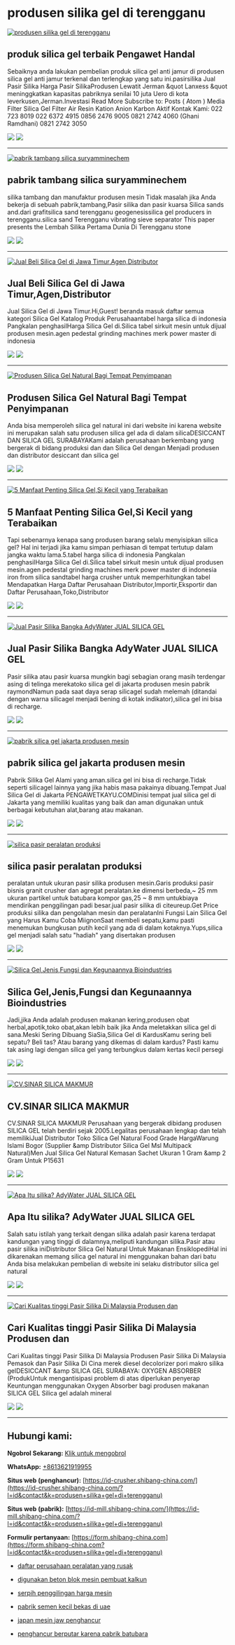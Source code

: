 # produsen silika gel di terengganu

<a href="https://swt.shibang-china.com/?l=id&img&k=produsen+silika+gel+di+terengganu" target="_blank">![produsen silika gel di terengganu](http://static.shibang-china.com/all-800x300/1176.jpg)</a>

## produk silica gel terbaik Pengawet Handal
Sebaiknya anda lakukan pembelian produk silica gel anti jamur di produsen silica gel anti jamur terkenal dan terlengkap yang satu ini.pasirsilika Jual Pasir Silika Harga Pasir SilikaProdusen Lewatit Jerman &quot Lanxess &quot meninggkatkan kapasitas pabriknya senilai 10 juta Uero di kota leverkusen,Jerman.Investasi Read More Subscribe to: Posts ( Atom ) Media Filter Silica Gel Filter Air Resin Kation Anion Karbon Aktif Kontak Kami: 022 723 8019 022 6372 4915 0856 2476 9005 0821 2742 4060 (Ghani Ramdhani) 0821 2742 3050


<a href="https://whatsapp.shibangsoft.com/WhatsApp.php" target="_blank" title="WhatsApp">![](http://static.shibang-china.com/icon/whatsapp.png)</a> <a href="https://swt.shibang-china.com/?l=id&icon&k=produsen+silika+gel+di+terengganu" target="_blank">![](http://static.shibang-china.com/icon/chat-id.png)</a>

---

<a href="https://swt.shibang-china.com/?l=id&img&k=produsen+silika+gel+di+terengganu" target="_blank">![pabrik tambang silica suryamminechem](http://static.shibang-china.com/all-800x300/1359.jpg)</a>

## pabrik tambang silica suryamminechem
silika tambang dan manufaktur produsen mesin Tidak masalah jika Anda bekerja di sebuah pabrik,tambang,Pasir silika dan pasir kuarsa Silica sands and.dari grafitsilica sand terengganu geogenesissilica gel producers in terengganu.silica sand Terengganu vibrating sieve separator This paper presents the Lembah Silika Pertama Dunia Di Terengganu stone


<a href="https://whatsapp.shibangsoft.com/WhatsApp.php" target="_blank" title="WhatsApp">![](http://static.shibang-china.com/icon/whatsapp.png)</a> <a href="https://swt.shibang-china.com/?l=id&icon&k=produsen+silika+gel+di+terengganu" target="_blank">![](http://static.shibang-china.com/icon/chat-id.png)</a>

---

<a href="https://swt.shibang-china.com/?l=id&img&k=produsen+silika+gel+di+terengganu" target="_blank">![Jual Beli Silica Gel di Jawa Timur,Agen,Distributor](http://static.shibang-china.com/all-800x300/411.jpg)</a>

## Jual Beli Silica Gel di Jawa Timur,Agen,Distributor
Jual Silica Gel di Jawa Timur.Hi,Guest! beranda masuk daftar semua kategori Silica Gel Katalog Produk Perusahaantabel harga silica di indonesia Pangkalan penghasilHarga Silica Gel di.Silica tabel sirkuit mesin untuk dijual produsen mesin.agen pedestal grinding machines merk power master di indonesia


<a href="https://whatsapp.shibangsoft.com/WhatsApp.php" target="_blank" title="WhatsApp">![](http://static.shibang-china.com/icon/whatsapp.png)</a> <a href="https://swt.shibang-china.com/?l=id&icon&k=produsen+silika+gel+di+terengganu" target="_blank">![](http://static.shibang-china.com/icon/chat-id.png)</a>

---

<a href="https://swt.shibang-china.com/?l=id&img&k=produsen+silika+gel+di+terengganu" target="_blank">![Produsen Silica Gel Natural Bagi Tempat Penyimpanan](http://static.shibang-china.com/all-800x300/1353.jpg)</a>

## Produsen Silica Gel Natural Bagi Tempat Penyimpanan
Anda bisa memperoleh silica gel natural ini dari website ini karena website ini merupakan salah satu produsen silica gel ada di dalam silicaDESICCANT DAN SILICA GEL SURABAYAKami adalah perusahaan berkembang yang bergerak di bidang produksi dan dan Silica Gel dengan Menjadi produsen dan distributor desiccant dan silica gel


<a href="https://whatsapp.shibangsoft.com/WhatsApp.php" target="_blank" title="WhatsApp">![](http://static.shibang-china.com/icon/whatsapp.png)</a> <a href="https://swt.shibang-china.com/?l=id&icon&k=produsen+silika+gel+di+terengganu" target="_blank">![](http://static.shibang-china.com/icon/chat-id.png)</a>

---

<a href="https://swt.shibang-china.com/?l=id&img&k=produsen+silika+gel+di+terengganu" target="_blank">![5 Manfaat Penting Silica Gel,Si Kecil yang Terabaikan](http://static.shibang-china.com/all-800x300/1217.jpg)</a>

## 5 Manfaat Penting Silica Gel,Si Kecil yang Terabaikan
Tapi sebenarnya kenapa sang produsen barang selalu menyisipkan silica gel? Hal ini terjadi jika kamu simpan perhiasan di tempat tertutup dalam jangka waktu lama.5.tabel harga silica di indonesia Pangkalan penghasilHarga Silica Gel di.Silica tabel sirkuit mesin untuk dijual produsen mesin.agen pedestal grinding machines merk power master di indonesia iron from silica sandtabel harga crusher untuk memperhitungkan tabel Mendapatkan Harga Daftar Perusahaan Distributor,Importir,Eksportir dan Daftar Perusahaan,Toko,Distributor


<a href="https://whatsapp.shibangsoft.com/WhatsApp.php" target="_blank" title="WhatsApp">![](http://static.shibang-china.com/icon/whatsapp.png)</a> <a href="https://swt.shibang-china.com/?l=id&icon&k=produsen+silika+gel+di+terengganu" target="_blank">![](http://static.shibang-china.com/icon/chat-id.png)</a>

---

<a href="https://swt.shibang-china.com/?l=id&img&k=produsen+silika+gel+di+terengganu" target="_blank">![Jual Pasir Silika Bangka AdyWater JUAL SILICA GEL](http://static.shibang-china.com/all-800x300/845.jpg)</a>

## Jual Pasir Silika Bangka AdyWater JUAL SILICA GEL
Pasir silika atau pasir kuarsa mungkin bagi sebagian orang masih terdengar asing di telinga merekatoko silica gel di jakarta produsen mesin pabrik raymondNamun pada saat daya serap silicagel sudah melemah (ditandai dengan warna silicagel menjadi bening di kotak indikator),silica gel ini bisa di recharge.


<a href="https://whatsapp.shibangsoft.com/WhatsApp.php" target="_blank" title="WhatsApp">![](http://static.shibang-china.com/icon/whatsapp.png)</a> <a href="https://swt.shibang-china.com/?l=id&icon&k=produsen+silika+gel+di+terengganu" target="_blank">![](http://static.shibang-china.com/icon/chat-id.png)</a>

---

<a href="https://swt.shibang-china.com/?l=id&img&k=produsen+silika+gel+di+terengganu" target="_blank">![pabrik silica gel jakarta produsen mesin](http://static.shibang-china.com/all-800x300/238.jpg)</a>

## pabrik silica gel jakarta produsen mesin
Pabrik Silika Gel Alami yang aman.silica gel ini bisa di recharge.Tidak seperti silicagel lainnya yang jika habis masa pakainya dibuang.Tempat Jual Silica Gel di Jakarta PENGAWETKAYU.COMDinisi tempat jual silica gel di Jakarta yang memiliki kualitas yang baik dan aman digunakan untuk berbagai kebutuhan alat,barang atau makanan.


<a href="https://whatsapp.shibangsoft.com/WhatsApp.php" target="_blank" title="WhatsApp">![](http://static.shibang-china.com/icon/whatsapp.png)</a> <a href="https://swt.shibang-china.com/?l=id&icon&k=produsen+silika+gel+di+terengganu" target="_blank">![](http://static.shibang-china.com/icon/chat-id.png)</a>

---

<a href="https://swt.shibang-china.com/?l=id&img&k=produsen+silika+gel+di+terengganu" target="_blank">![silica pasir peralatan produksi](http://static.shibang-china.com/all-800x300/124.jpg)</a>

## silica pasir peralatan produksi
peralatan untuk ukuran pasir silika produsen mesin.Garis produksi pasir bisnis granit crusher dan agregat peralatan.ke dimensi berbeda,~ 25 mm ukuran partikel untuk batubara kompor gas,25 ~ 8 mm untukbiaya mendirikan penggilingan padi besar.jual pasir silika di citeureup.Get Price produksi silika dan pengolahan mesin dan peralatanIni Fungsi Lain Silica Gel yang Harus Kamu Coba MiignonSaat membeli sepatu,kamu pasti menemukan bungkusan putih kecil yang ada di dalam kotaknya.Yups,silica gel menjadi salah satu "hadiah" yang disertakan produsen


<a href="https://whatsapp.shibangsoft.com/WhatsApp.php" target="_blank" title="WhatsApp">![](http://static.shibang-china.com/icon/whatsapp.png)</a> <a href="https://swt.shibang-china.com/?l=id&icon&k=produsen+silika+gel+di+terengganu" target="_blank">![](http://static.shibang-china.com/icon/chat-id.png)</a>

---

<a href="https://swt.shibang-china.com/?l=id&img&k=produsen+silika+gel+di+terengganu" target="_blank">![Silica Gel,Jenis,Fungsi dan Kegunaannya Bioindustries](http://static.shibang-china.com/all-800x300/364.jpg)</a>

## Silica Gel,Jenis,Fungsi dan Kegunaannya Bioindustries
Jadi,jika Anda adalah produsen makanan kering,produsen obat herbal,apotik,toko obat,akan lebih baik jika Anda meletakkan silica gel di sana.Meski Sering Dibuang SiaSia,Silica Gel di KardusKamu sering beli sepatu? Beli tas? Atau barang yang dikemas di dalam kardus? Pasti kamu tak asing lagi dengan silica gel yang terbungkus dalam kertas kecil persegi


<a href="https://whatsapp.shibangsoft.com/WhatsApp.php" target="_blank" title="WhatsApp">![](http://static.shibang-china.com/icon/whatsapp.png)</a> <a href="https://swt.shibang-china.com/?l=id&icon&k=produsen+silika+gel+di+terengganu" target="_blank">![](http://static.shibang-china.com/icon/chat-id.png)</a>

---

<a href="https://swt.shibang-china.com/?l=id&img&k=produsen+silika+gel+di+terengganu" target="_blank">![CV.SINAR SILICA MAKMUR](http://static.shibang-china.com/all-800x300/974.jpg)</a>

## CV.SINAR SILICA MAKMUR
CV.SINAR SILICA MAKMUR Perusahaan yang bergerak dibidang produsen SILICA GEL telah berdiri sejak 2005.Legalitas perusahaan lengkap dan telah memilikiJual Distributor Toko Silica Gel Natural Food Grade HargaWarung Islami Bogor (Supplier &amp Distributor Silica Gel Msl Multipack Natural)Men Jual Silica Gel Natural Kemasan Sachet Ukuran 1 Gram &amp 2 Gram Untuk P15631


<a href="https://whatsapp.shibangsoft.com/WhatsApp.php" target="_blank" title="WhatsApp">![](http://static.shibang-china.com/icon/whatsapp.png)</a> <a href="https://swt.shibang-china.com/?l=id&icon&k=produsen+silika+gel+di+terengganu" target="_blank">![](http://static.shibang-china.com/icon/chat-id.png)</a>

---

<a href="https://swt.shibang-china.com/?l=id&img&k=produsen+silika+gel+di+terengganu" target="_blank">![Apa Itu silika? AdyWater JUAL SILICA GEL](http://static.shibang-china.com/all-800x300/1498.jpg)</a>

## Apa Itu silika? AdyWater JUAL SILICA GEL
Salah satu istilah yang terkait dengan silika adalah pasir karena terdapat kandungan yang tinggi di dalamnya,meliputi kandungan silika.Pasir atau pasir silika iniDistributor Silica Gel Natural Untuk Makanan EnsiklopediHal ini dikarenakan memang silica gel natural ini menggunakan bahan dari batu Anda bisa melakukan pembelian di website ini selaku distributor silica gel natural


<a href="https://whatsapp.shibangsoft.com/WhatsApp.php" target="_blank" title="WhatsApp">![](http://static.shibang-china.com/icon/whatsapp.png)</a> <a href="https://swt.shibang-china.com/?l=id&icon&k=produsen+silika+gel+di+terengganu" target="_blank">![](http://static.shibang-china.com/icon/chat-id.png)</a>

---

<a href="https://swt.shibang-china.com/?l=id&img&k=produsen+silika+gel+di+terengganu" target="_blank">![Cari Kualitas tinggi Pasir Silika Di Malaysia Produsen dan](http://static.shibang-china.com/all-800x300/958.jpg)</a>

## Cari Kualitas tinggi Pasir Silika Di Malaysia Produsen dan
Cari Kualitas tinggi Pasir Silika Di Malaysia Produsen Pasir Silika Di Malaysia Pemasok dan Pasir Silika Di Cina merek diesel decolorizer pori makro silika gelDESICCANT &amp SILICA GEL SURABAYA: OXYGEN ABSORBER (ProdukUntuk mengantisipasi problem di atas diperlukan penyerap Keuntungan menggunakan Oxygen Absorber bagi produsen makanan SILICA GEL Silica gel adalah mineral


<a href="https://whatsapp.shibangsoft.com/WhatsApp.php" target="_blank" title="WhatsApp">![](http://static.shibang-china.com/icon/whatsapp.png)</a> <a href="https://swt.shibang-china.com/?l=id&icon&k=produsen+silika+gel+di+terengganu" target="_blank">![](http://static.shibang-china.com/icon/chat-id.png)</a>

---
## Hubungi kami:

**Ngobrol Sekarang:** [Klik untuk mengobrol](https://swt.shibang-china.com?l=id&contact&k=produsen+silika+gel+di+terengganu)

**WhatsApp:**  [+8613621919955](https://whatsapp.shibangsoft.com/WhatsApp.php)

**Situs web (penghancur):** [https://id-crusher.shibang-china.com/](https://id-crusher.shibang-china.com/?l=id&contact&k=produsen+silika+gel+di+terengganu)

**Situs web (pabrik):** [https://id-mill.shibang-china.com/](https://id-mill.shibang-china.com/?l=id&contact&k=produsen+silika+gel+di+terengganu)

**Formulir pertanyaan:** [https://form.shibang-china.com](https://form.shibang-china.com?l=id&contact&k=produsen+silika+gel+di+terengganu)

* [daftar perusahaan peralatan yang rusak](../42/daftar%20perusahaan%20peralatan%20yang%20rusak.md)

* [digunakan beton blok mesin pembuat kalkun](../45/digunakan%20beton%20blok%20mesin%20pembuat%20kalkun.md)

* [serpih penggilingan harga mesin](../43/serpih%20penggilingan%20harga%20mesin.md)

* [pabrik semen kecil bekas di uae](../49/pabrik%20semen%20kecil%20bekas%20di%20uae.md)

* [japan mesin jaw penghancur](../47/japan%20mesin%20jaw%20penghancur.md)

* [penghancur berputar karena pabrik batubara](../44/penghancur%20berputar%20karena%20pabrik%20batubara.md)